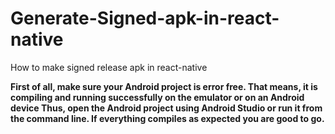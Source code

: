 # Generate-Signed-apk-in-react-native
How to make signed release apk in react-native


**First of all, make sure your Android project is error free. That means, it is compiling and running successfully on the emulator or on an Android device Thus, open the Android project using Android Studio or run it from the command line. If everything compiles as expected you are good to go.**



